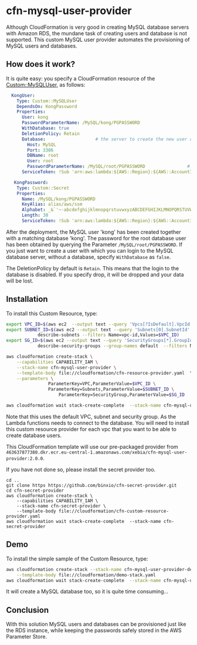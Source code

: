 # cfn-mysql-user-provider

Although CloudFormation is very good in creating MySQL database servers with Amazon RDS, the mundane task of creating users and database is not supported. 
This custom MySQL user provider automates the provisioning of MySQL users and databases.


## How does it work?
It is quite easy: you specify a CloudFormation resource of the [Custom::MySQLUser](docs/MySQLUser.md), as follows:

```yaml
  KongUser:
    Type: Custom::MySQLUser
    DependsOn: KongPassword
    Properties:
      User: kong
      PasswordParameterName: /MySQL/kong/PGPASSWORD
      WithDatabase: true
      DeletionPolicy: Retain 
      Database:                   # the server to create the new user or database in
        Host: MySQL
        Port: 3306
        DBName: root
        User: root
        PasswordParameterName: /MySQL/root/PGPASSWORD                # put your root password is in the parameter store
      ServiceToken: !Sub 'arn:aws:lambda:${AWS::Region}:${AWS::AccountId}:function:binxioio-cfn-mysql-user-provider-vpc-${AppVPC}'

   KongPassword:
    Type: Custom::Secret
    Properties:
      Name: /MySQL/kong/PGPASSWORD
      KeyAlias: alias/aws/ssm
      Alphabet: _&`'~-abcdefghijklmnopqrstuvwxyzABCDEFGHIJKLMNOPQRSTUVWXYZ0123456789
      Length: 30
      ServiceToken: !Sub 'arn:aws:lambda:${AWS::Region}:${AWS::AccountId}:function:binxio-cfn-secret-provider'
```

After the deployment, the MySQL user 'kong' has been created together with a matching database 'kong'. The password for the root database user has been obtained by querying the Parameter `/MySQL/root/PGPASSWORD`.  If you just want to create a user with which you can login to the MySQL database server, without a database, specify `WithDatabase` as `false`. 

The DeletionPolicy by default is `Retain`. This means that the login to the database is disabled. If you specify drop, it will be dropped and your data will be lost.


## Installation
To install this Custom Resource, type:

```sh
export VPC_ID=$(aws ec2  --output text --query 'Vpcs[?IsDefault].VpcId' describe-vpcs)
export SUBNET_ID=$(aws ec2 --output text --query 'Subnets[0].SubnetId' \
			describe-subnets --filters Name=vpc-id,Values=$VPC_ID)
export SG_ID=$(aws ec2 --output text --query 'SecurityGroups[*].GroupId' \
			describe-security-groups --group-names default  --filters Name=vpc-id,Values=$VPC_ID)

aws cloudformation create-stack \
	--capabilities CAPABILITY_IAM \
	--stack-name cfn-mysql-user-provider \
	--template-body file://cloudformation/cfn-resource-provider.yaml  \
	--parameters \
	            ParameterKey=VPC,ParameterValue=$VPC_ID \
	            ParameterKey=Subnets,ParameterValue=$SUBNET_ID \
                    ParameterKey=SecurityGroup,ParameterValue=$SG_ID

aws cloudformation wait stack-create-complete  --stack-name cfn-mysql-user-provider 
```
Note that this uses the default VPC, subnet and security group. As the Lambda functions needs to connect to the database. You will need to 
install this custom resource provider for each vpc that you want to be able to create database users.

This CloudFormation template will use our pre-packaged provider from `463637877380.dkr.ecr.eu-central-1.amazonaws.com/xebia/cfn-mysql-user-provider:2.0.0`.

If you have not done so, please install the secret provider too.

```
cd ..
git clone https https://github.com/binxio/cfn-secret-provider.git 
cd cfn-secret-provider
aws cloudformation create-stack \
	--capabilities CAPABILITY_IAM \
	--stack-name cfn-secret-provider \
	--template-body file://cloudformation/cfn-custom-resource-provider.yaml
aws cloudformation wait stack-create-complete  --stack-name cfn-secret-provider 

```


## Demo
To install the simple sample of the Custom Resource, type:

```sh
aws cloudformation create-stack --stack-name cfn-mysql-user-provider-demo \
	--template-body file://cloudformation/demo-stack.yaml
aws cloudformation wait stack-create-complete  --stack-name cfn-mysql-user-provider-demo
```
It will create a MySQL database too, so it is quite time consuming...

## Conclusion
With this solution MySQL users and databases can be provisioned just like the RDS instance, while keeping the
passwords safely stored in the AWS Parameter Store.
